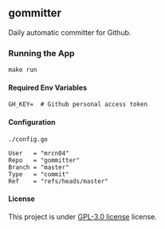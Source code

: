 ## gommitter

Daily automatic committer for Github.

### Running the App

```
make run
```

#### Required Env Variables

```shell
GH_KEY=  # Github personal access token
```

#### Configuration

`./config.go`

```golang
User   = "mrcn04"
Repo   = "gommitter"
Branch = "master"
Type   = "commit"
Ref    = "refs/heads/master"
```

#### License

This project is under [GPL-3.0 license](https://github.com/mrcn04/gommitter/blob/master/LICENSE) license.
